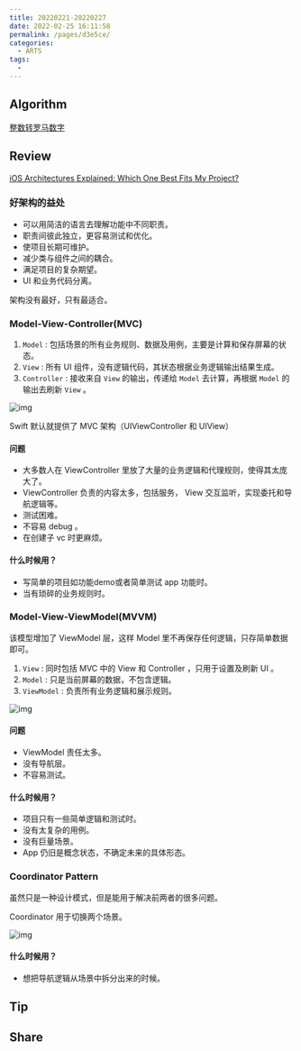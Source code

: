 ```yaml
---
title: 20220221-20220227
date: 2022-02-25 16:11:58
permalink: /pages/d3e5ce/
categories:
  - ARTS
tags:
  - 
---
```

## Algorithm

[整数转罗马数字](/pages/375244/)

## Review

[iOS Architectures Explained: Which One Best Fits My Project?](https://betterprogramming.pub/ios-architectures-explained-which-one-best-fits-my-project-94b4ffaad16)

### 好架构的益处

- 可以用简洁的语言去理解功能中不同职责。
- 职责间彼此独立，更容易测试和优化。
- 使项目长期可维护。
- 减少类与组件之间的耦合。
- 满足项目的复杂期望。
- UI 和业务代码分离。

架构没有最好，只有最适合。

### Model-View-Controller(MVC)

1. `Model` : 包括场景的所有业务规则、数据及用例，主要是计算和保存屏幕的状态。
2. `View` : 所有 UI 组件，没有逻辑代码，其状态根据业务逻辑输出结果生成。
3. `Controller` : 接收来自 `View` 的输出，传递给 `Model` 去计算，再根据 `Model` 的输出去刷新 `View` 。

![img](https://illusion-blog.oss-cn-beijing.aliyuncs.com/img/2022/02/07e758e9194731e17e5e3e61a47c8e69.jpeg)

Swift 默认就提供了 MVC 架构（UIViewController 和 UIView）

#### 问题

- 大多数人在 ViewController 里放了大量的业务逻辑和代理规则，使得其太庞大了。
- ViewController 负责的内容太多，包括服务， View 交互监听，实现委托和导航逻辑等。
- 测试困难。
- 不容易 debug 。
- 在创建子 vc 时更麻烦。

#### 什么时候用？

- 写简单的项目如功能demo或者简单测试 app 功能时。
- 当有琐碎的业务规则时。

### Model-View-ViewModel(MVVM)

该模型增加了 ViewModel 层，这样 Model 里不再保存任何逻辑，只存简单数据即可。

1. `View` : 同时包括 MVC 中的 View 和 Controller ，只用于设置及刷新 UI 。
2. `Model` : 只是当前屏幕的数据，不包含逻辑。
3. `ViewModel` : 负责所有业务逻辑和展示规则。

![img](https://illusion-blog.oss-cn-beijing.aliyuncs.com/img/2022/02/65918df6774f6daf329badd782a72b63.jpeg)

#### 问题

- ViewModel 责任太多。
- 没有导航层。
- 不容易测试。

#### 什么时候用？

- 项目只有一些简单逻辑和测试时。
- 没有太复杂的用例。
- 没有巨量场景。
- App 仍旧是概念状态，不确定未来的具体形态。

### Coordinator Pattern

虽然只是一种设计模式，但是能用于解决前两者的很多问题。

Coordinator 用于切换两个场景。

![img](https://illusion-blog.oss-cn-beijing.aliyuncs.com/img/2022/02/e4cff6a060dad7f5a96b1e4b4d979fe0.jpeg)

#### 什么时候用？

- 想把导航逻辑从场景中拆分出来的时候。

## Tip

## Share
